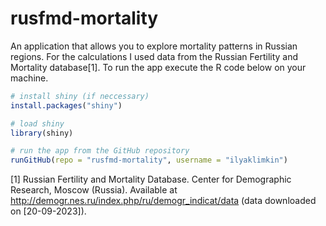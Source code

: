 # rusfmd-mortality
An application that allows you to explore mortality patterns in Russian regions. For the calculations I used data from the Russian Fertility and Mortality database[1]. To run the app execute the R code below on your machine.
``` r
# install shiny (if neccessary)
install.packages("shiny")

# load shiny
library(shiny)

# run the app from the GitHub repository
runGitHub(repo = "rusfmd-mortality", username = "ilyaklimkin")
```
[1] Russian Fertility and Mortality Database. Center for Demographic Research, Moscow (Russia). Available at http://demogr.nes.ru/index.php/ru/demogr_indicat/data (data downloaded on [20-09-2023]).
